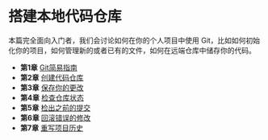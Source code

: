 # 搭建本地代码仓库

本篇完全面向入门者，我们会讨论如何在你的个人项目中使用 Git，比如如何初始化你的项目，如何管理新的或者已有的文件，如何在远端仓库中储存你的代码。

- **第1章** [Git简易指南](https://github.com/P2Tree/git-recipes/blob/master/sources/2.1-Git简易指南.md)
- **第2章** [创建代码仓库](https://github.com/P2Tree/git-recipes/blob/master/sources/2.2-%E5%88%9B%E5%BB%BA%E4%BB%A3%E7%A0%81%E4%BB%93%E5%BA%93.md)
- **第3章** [保存你的更改](https://github.com/P2Tree/git-recipes/blob/master/sources/2.3-%E4%BF%9D%E5%AD%98%E4%BD%A0%E7%9A%84%E6%9B%B4%E6%94%B9.md)
- **第4章** [检查仓库状态](https://github.com/P2Tree/git-recipes/blob/master/sources/2.4-%E6%9F%A5%E7%9C%8B%E4%BB%93%E5%BA%93%E7%8A%B6%E6%80%81.md)
- **第5章** [检出之前的提交](https://github.com/P2Tree/git-recipes/blob/master/sources/2.5-%E6%A3%80%E5%87%BA%E4%BB%A5%E5%89%8D%E7%9A%84%E6%8F%90%E4%BA%A4.md)
- **第6章** [回滚错误的修改](https://github.com/P2Tree/git-recipes/blob/master/sources/2.6-%E5%9B%9E%E6%BB%9A%E9%94%99%E8%AF%AF%E7%9A%84%E4%BF%AE%E6%94%B9.md)
- **第7章** [重写项目历史](https://github.com/P2Tree/git-recipes/blob/master/sources/2.7-%E9%87%8D%E5%86%99%E9%A1%B9%E7%9B%AE%E5%8E%86%E5%8F%B2.md)
